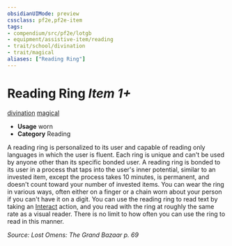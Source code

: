 ```yaml
---
obsidianUIMode: preview
cssclass: pf2e,pf2e-item
tags:
- compendium/src/pf2e/lotgb
- equipment/assistive-item/reading
- trait/school/divination
- trait/magical
aliases: ["Reading Ring"]
---
```

# Reading Ring *Item 1+*  
[divination](divination.md)  [magical](magical.md)  

- **Usage** worn
- **Category** Reading

A reading ring is personalized to its user and capable of reading only languages in which the user is fluent. Each ring is unique and can't be used by anyone other than its specific bonded user. A reading ring is bonded to its user in a process that taps into the user's inner potential, similar to an invested item, except the process takes 10 minutes, is permanent, and doesn't count toward your number of invested items. You can wear the ring in various ways, often either on a finger or a chain worn about your person if you can't have it on a digit. You can use the reading ring to read text by taking an [Interact](interact.md) action, and you read with the ring at roughly the same rate as a visual reader. There is no limit to how often you can use the ring to read in this manner.

*Source: Lost Omens: The Grand Bazaar p. 69*
